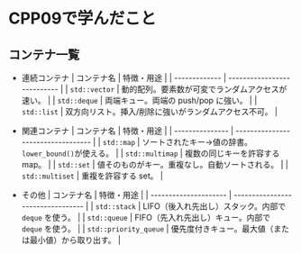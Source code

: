 # CPP09で学んだこと
## コンテナ一覧
* 連続コンテナ
| コンテナ名         | 特徴・用途                       |
| ------------- | --------------------------- |
| `std::vector` | 動的配列。要素数が可変でランダムアクセスが速い。    |
| `std::deque`  | 両端キュー。両端の push/pop に強い。     |
| `std::list`   | 双方向リスト。挿入/削除に強いがランダムアクセス不可。 |

* 関連コンテナ
| コンテナ名           | 特徴・用途                              |
| --------------- | ---------------------------------- |
| `std::map`      | ソートされたキー→値の辞書。`lower_bound()`が使える。 |
| `std::multimap` | 複数の同じキーを許容する map。                  |
| `std::set`      | 値そのものがキー。重複なし。自動ソートされる。            |
| `std::multiset` | 重複を許容する set。                       |

* その他
| コンテナ名                 | 特徴・用途                             |
| --------------------- | --------------------------------- |
| `std::stack`          | LIFO（後入れ先出し）スタック。内部で `deque` を使う。 |
| `std::queue`          | FIFO（先入れ先出し）キュー。内部で `deque` を使う。  |
| `std::priority_queue` | 優先度付きキュー。最大値（または最小値）から取り出す。       |

